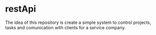 # restApi

The idea of this repository is create a simple system to control projects, tasks and comunication with clients for a service company.

